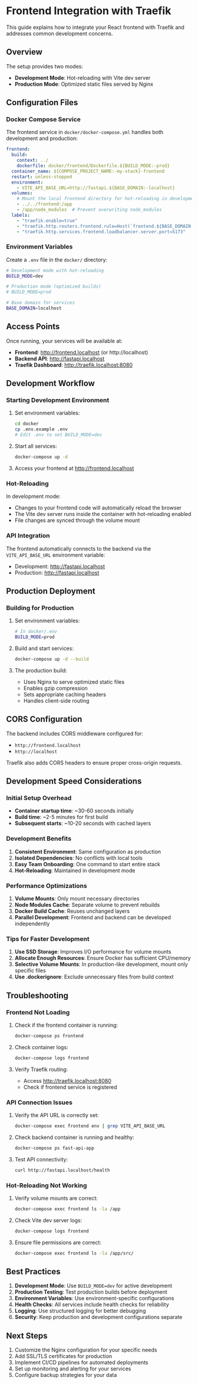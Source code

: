# Frontend Integration with Traefik

This guide explains how to integrate your React frontend with Traefik and addresses common development concerns.

## Overview

The setup provides two modes:
- **Development Mode**: Hot-reloading with Vite dev server
- **Production Mode**: Optimized static files served by Nginx

## Configuration Files

### Docker Compose Service

The frontend service in `docker/docker-compose.yml` handles both development and production:

```yaml
frontend:
  build:
    context: ../
    dockerfile: docker/frontend/Dockerfile.${BUILD_MODE:-prod}
  container_name: ${COMPOSE_PROJECT_NAME:-my-stack}-frontend
  restart: unless-stopped
  environment:
    - VITE_API_BASE_URL=http://fastapi.${BASE_DOMAIN:-localhost}
  volumes:
    # Mount the local frontend directory for hot-reloading in development
    - ../../frontend:/app
    - /app/node_modules  # Prevent overwriting node_modules
  labels:
    - "traefik.enable=true"
    - "traefik.http.routers.frontend.rule=Host(`frontend.${BASE_DOMAIN:-localhost}`,`${BASE_DOMAIN:-localhost}`)"
    - "traefik.http.services.frontend.loadbalancer.server.port=5173"
```

### Environment Variables

Create a `.env` file in the `docker/` directory:

```bash
# Development mode with hot-reloading
BUILD_MODE=dev

# Production mode (optimized builds)
# BUILD_MODE=prod

# Base domain for services
BASE_DOMAIN=localhost
```

## Access Points

Once running, your services will be available at:

- **Frontend**: http://frontend.localhost (or http://localhost)
- **Backend API**: http://fastapi.localhost
- **Traefik Dashboard**: http://traefik.localhost:8080

## Development Workflow

### Starting Development Environment

1. Set environment variables:
   ```bash
   cd docker
   cp .env.example .env
   # Edit .env to set BUILD_MODE=dev
   ```

2. Start all services:
   ```bash
   docker-compose up -d
   ```

3. Access your frontend at http://frontend.localhost

### Hot-Reloading

In development mode:
- Changes to your frontend code will automatically reload the browser
- The Vite dev server runs inside the container with hot-reloading enabled
- File changes are synced through the volume mount

### API Integration

The frontend automatically connects to the backend via the `VITE_API_BASE_URL` environment variable:
- Development: http://fastapi.localhost
- Production: http://fastapi.localhost

## Production Deployment

### Building for Production

1. Set environment variables:
   ```bash
   # In docker/.env
   BUILD_MODE=prod
   ```

2. Build and start services:
   ```bash
   docker-compose up -d --build
   ```

3. The production build:
   - Uses Nginx to serve optimized static files
   - Enables gzip compression
   - Sets appropriate caching headers
   - Handles client-side routing

## CORS Configuration

The backend includes CORS middleware configured for:
- `http://frontend.localhost`
- `http://localhost`

Traefik also adds CORS headers to ensure proper cross-origin requests.

## Development Speed Considerations

### Initial Setup Overhead

- **Container startup time**: ~30-60 seconds initially
- **Build time**: ~2-5 minutes for first build
- **Subsequent starts**: ~10-20 seconds with cached layers

### Development Benefits

1. **Consistent Environment**: Same configuration as production
2. **Isolated Dependencies**: No conflicts with local tools
3. **Easy Team Onboarding**: One command to start entire stack
4. **Hot-Reloading**: Maintained in development mode

### Performance Optimizations

1. **Volume Mounts**: Only mount necessary directories
2. **Node Modules Cache**: Separate volume to prevent rebuilds
3. **Docker Build Cache**: Reuses unchanged layers
4. **Parallel Development**: Frontend and backend can be developed independently

### Tips for Faster Development

1. **Use SSD Storage**: Improves I/O performance for volume mounts
2. **Allocate Enough Resources**: Ensure Docker has sufficient CPU/memory
3. **Selective Volume Mounts**: In production-like development, mount only specific files
4. **Use .dockerignore**: Exclude unnecessary files from build context

## Troubleshooting

### Frontend Not Loading

1. Check if the frontend container is running:
   ```bash
   docker-compose ps frontend
   ```

2. Check container logs:
   ```bash
   docker-compose logs frontend
   ```

3. Verify Traefik routing:
   - Access http://traefik.localhost:8080
   - Check if frontend service is registered

### API Connection Issues

1. Verify the API URL is correctly set:
   ```bash
   docker-compose exec frontend env | grep VITE_API_BASE_URL
   ```

2. Check backend container is running and healthy:
   ```bash
   docker-compose ps fast-api-app
   ```

3. Test API connectivity:
   ```bash
   curl http://fastapi.localhost/health
   ```

### Hot-Reloading Not Working

1. Verify volume mounts are correct:
   ```bash
   docker-compose exec frontend ls -la /app
   ```

2. Check Vite dev server logs:
   ```bash
   docker-compose logs frontend
   ```

3. Ensure file permissions are correct:
   ```bash
   docker-compose exec frontend ls -la /app/src/
   ```

## Best Practices

1. **Development Mode**: Use `BUILD_MODE=dev` for active development
2. **Production Testing**: Test production builds before deployment
3. **Environment Variables**: Use environment-specific configurations
4. **Health Checks**: All services include health checks for reliability
5. **Logging**: Use structured logging for better debugging
6. **Security**: Keep production and development configurations separate

## Next Steps

1. Customize the Nginx configuration for your specific needs
2. Add SSL/TLS certificates for production
3. Implement CI/CD pipelines for automated deployments
4. Set up monitoring and alerting for your services
5. Configure backup strategies for your data